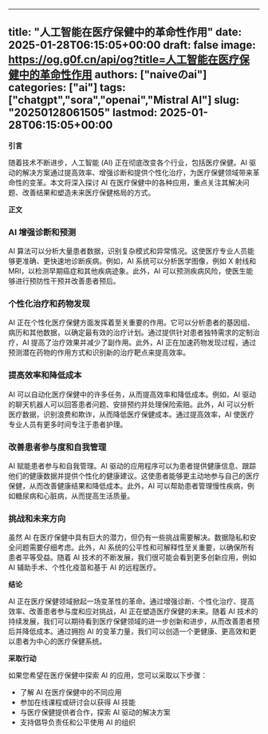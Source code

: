 
---
title: "人工智能在医疗保健中的革命性作用"
date: 2025-01-28T06:15:05+00:00
draft: false
image: https://og.g0f.cn/api/og?title=人工智能在医疗保健中的革命性作用
authors: ["naiveのai"]
categories: ["ai"]
tags: ["chatgpt","sora","openai","Mistral AI"]
slug: "20250128061505"
lastmod: 2025-01-28T06:15:05+00:00
---
**引言**

随着技术不断进步，人工智能 (AI) 正在彻底改变各个行业，包括医疗保健。AI 驱动的解决方案通过提高效率、增强诊断和提供个性化治疗，为医疗保健领域带来革命性的变革。本文将深入探讨 AI 在医疗保健中的各种应用，重点关注其解决问题、改善结果和塑造未来医疗保健格局的方式。

**正文**

### AI 增强诊断和预测

AI 算法可以分析大量患者数据，识别复杂模式和异常情况。这使医疗专业人员能够更准确、更快速地诊断疾病。例如，AI 系统可以分析医学图像，例如 X 射线和 MRI，以检测早期癌症和其他疾病迹象。此外，AI 可以预测疾病风险，使医生能够进行预防性干预并改善患者预后。

### 个性化治疗和药物发现

AI 正在个性化医疗保健方面发挥着至关重要的作用。它可以分析患者的基因组、病历和其他数据，以确定最有效的治疗计划。通过提供针对患者独特需求的定制治疗，AI 提高了治疗效果并减少了副作用。此外，AI 正在加速药物发现过程，通过预测潜在药物的作用方式和识别新的治疗靶点来提高效率。

### 提高效率和降低成本

AI 可以自动化医疗保健中的许多任务，从而提高效率和降低成本。例如，AI 驱动的聊天机器人可以回答患者问题、安排预约并处理保险索赔。此外，AI 可以分析医疗数据，识别浪费和欺诈，从而降低医疗保健成本。通过提高效率，AI 使医疗专业人员有更多时间专注于患者护理。

### 改善患者参与度和自我管理

AI 赋能患者参与和自我管理。AI 驱动的应用程序可以为患者提供健康信息、跟踪他们的健康数据并提供个性化的健康建议。这使患者能够更主动地参与自己的医疗保健，从而改善健康结果和降低成本。此外，AI 可以帮助患者管理慢性疾病，例如糖尿病和心脏病，从而提高生活质量。

### 挑战和未来方向

虽然 AI 在医疗保健中具有巨大的潜力，但仍有一些挑战需要解决。数据隐私和安全问题需要仔细考虑。此外，AI 系统的公平性和可解释性至关重要，以确保所有患者平等受益。随着 AI 技术的不断发展，我们很可能会看到更多创新应用，例如 AI 辅助手术、个性化疫苗和基于 AI 的远程医疗。

**结论**

AI 正在医疗保健领域掀起一场变革性的革命。通过增强诊断、个性化治疗、提高效率、改善患者参与度和应对挑战，AI 正在塑造医疗保健的未来。随着 AI 技术的持续发展，我们可以期待看到医疗保健领域的进一步创新和进步，从而改善患者预后并降低成本。通过拥抱 AI 的变革力量，我们可以创造一个更健康、更高效和更以患者为中心的医疗保健系统。

**采取行动**

如果您希望在医疗保健中探索 AI 的应用，您可以采取以下步骤：

* 了解 AI 在医疗保健中的不同应用
* 参加在线课程或研讨会以获得 AI 技能
* 与医疗保健提供者合作，探索 AI 驱动的解决方案
* 支持倡导负责任和公平使用 AI 的组织